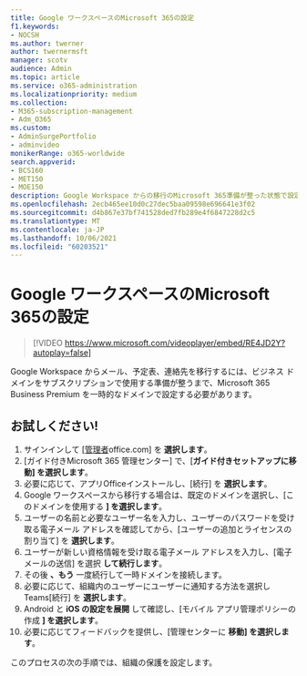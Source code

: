 ```yaml
---
title: Google ワークスペースのMicrosoft 365の設定
f1.keywords:
- NOCSH
ms.author: twerner
author: twernermsft
manager: scotv
audience: Admin
ms.topic: article
ms.service: o365-administration
ms.localizationpriority: medium
ms.collection:
- M365-subscription-management
- Adm_O365
ms.custom:
- AdminSurgePortfolio
- adminvideo
monikerRange: o365-worldwide
search.appverid:
- BCS160
- MET150
- MOE150
description: Google Workspace からの移行のMicrosoft 365準備が整った状態で設定する方法について説明します。
ms.openlocfilehash: 2ecb465ee10d0c27dec5baa09598e696641e3f02
ms.sourcegitcommit: d4b867e37bf741528ded7fb289e4f6847228d2c5
ms.translationtype: MT
ms.contentlocale: ja-JP
ms.lasthandoff: 10/06/2021
ms.locfileid: "60203521"
---
```

# <a name="set-up-microsoft-365-for-google-workspace-migration"></a>Google ワークスペースのMicrosoft 365の設定

> [!VIDEO https://www.microsoft.com/videoplayer/embed/RE4JD2Y?autoplay=false]

Google Workspace からメール、予定表、連絡先を移行するには、ビジネス ドメインをサブスクリプションで使用する準備が整うまで、Microsoft 365 Business Premium を一時的なドメインで設定する必要があります。

## <a name="try-it"></a>お試しください! 

1. サインインして [[管理者](https://office.com)office.com] を **選択します**。
1. [ガイド付きMicrosoft 365 管理センター] で、[**ガイド付きセットアップに移動] を選択します**。 
1. 必要に応じて、アプリOfficeインストールし、[続行] を **選択します**。 
1. Google ワークスペースから移行する場合は、既定のドメインを選択し、[このドメインを使用する **] を選択します**。 
1. ユーザーの名前と必要なユーザー名を入力し、ユーザーのパスワードを受け取る電子メール アドレスを確認してから、[ユーザーの追加とライセンスの割り当て] を **選択します**。 
1. ユーザーが新しい資格情報を受け取る電子メール アドレスを入力し、[電子メールの送信] を選択 **して続行します**。
1. その後 **、もう** 一度続行して一時ドメインを接続します。 
1. 必要に応じて、組織内のユーザーにユーザーに通知する方法を選択しTeams[続行] を **選択します**。
1. Android と **iOS の設定を展開** して確認し、[モバイル アプリ管理ポリシーの作成 **] を選択します**。
1. 必要に応じてフィードバックを提供し、[管理センターに **移動] を選択します**。

このプロセスの次の手順では、組織の保護を設定します。